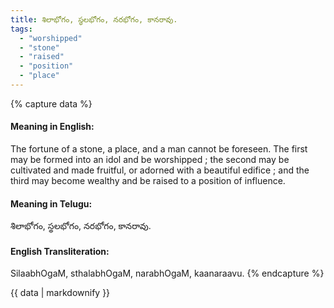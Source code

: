 ```yaml
---
title: శిలాభోగం, స్థలభోగం, నరభోగం, కానరావు.
tags:
  - "worshipped"
  - "stone"
  - "raised"
  - "position"
  - "place"
---
```


{% capture data %}
#### Meaning in English:
The fortune of a stone, a place, and a man cannot be foreseen.
The first may be formed into an idol and be worshipped ; the second may be cultivated and made fruitful, or adorned with a beautiful edifice ; and the third may become wealthy and be raised to a position of influence.

#### Meaning in Telugu:
శిలాభోగం, స్థలభోగం, నరభోగం, కానరావు.

#### English Transliteration:
SilaabhOgaM, sthalabhOgaM, narabhOgaM, kaanaraavu.
{% endcapture %}

{{ data | markdownify }}

